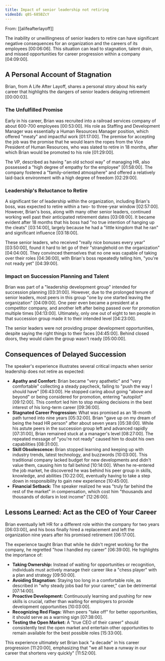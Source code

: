 ```yaml
---
title: Impact of senior leadership not retiring
videoId: q8S-685BZcY
---
```


From: [[alifeafterlayoff]] <br/> 

The inability or unwillingness of senior leaders to retire can have significant negative consequences for an organization and the careers of its employees <a class="yt-timestamp" data-t="00:06:06">[00:06:06]</a>. This situation can lead to stagnation, talent drain, and missed opportunities for career progression within a company <a class="yt-timestamp" data-t="04:09:00">[04:09:00]</a>.

## A Personal Account of Stagnation

Brian, from A Life After Layoff, shares a personal story about his early career that highlights the dangers of senior leaders delaying retirement <a class="yt-timestamp" data-t="00:00:03">[00:00:03]</a>.

### The Unfulfilled Promise
Early in his career, Brian was recruited into a railroad services company of about 600-700 employees <a class="yt-timestamp" data-t="00:53:00">[00:53:00]</a>. His role as Staffing and Development Manager was essentially a Human Resources Manager position, which offered "meaty" and impactful work <a class="yt-timestamp" data-t="01:17:00">[01:17:00]</a>. The premise for accepting the job was the promise that he would learn the ropes from the Vice President of Human Resources, who was slated to retire in 18 months, after which Brian would be promoted to his role <a class="yt-timestamp" data-t="01:29:00">[01:29:00]</a>.

The VP, described as having "an old school way" of managing HR, also possessed a "high degree of empathy for the employee" <a class="yt-timestamp" data-t="01:58:00">[01:58:00]</a>. The company fostered a "family-oriented atmosphere" and offered a relatively laid-back environment with a high degree of freedom <a class="yt-timestamp" data-t="02:29:00">[02:29:00]</a>.

### Leadership's Reluctance to Retire
A significant tier of leadership within the organization, including Brian's boss, was expected to retire within a two- to three-year window <a class="yt-timestamp" data-t="02:57:00">[02:57:00]</a>. However, Brian's boss, along with many other senior leaders, continued working well past their anticipated retirement dates <a class="yt-timestamp" data-t="03:08:00">[03:08:00]</a>. It became evident after 18 months that his boss had "no true intention of hanging up the cleats" <a class="yt-timestamp" data-t="03:14:00">[03:14:00]</a>, largely because he had a "little kingdom that he ran" and significant influence <a class="yt-timestamp" data-t="03:18:00">[03:18:00]</a>.

These senior leaders, who received "really nice bonuses every year" <a class="yt-timestamp" data-t="03:50:00">[03:50:00]</a>, found it hard to let go of their "stranglehold on the organization" <a class="yt-timestamp" data-t="04:04:00">[04:04:00]</a>. They convinced themselves that no one was capable of taking over their roles <a class="yt-timestamp" data-t="04:36:00">[04:36:00]</a>, with Brian's boss repeatedly telling him, "you're not ready yet" <a class="yt-timestamp" data-t="04:39:00">[04:39:00]</a>.

### Impact on Succession Planning and Talent
Brian was part of a "leadership development group" intended for succession planning <a class="yt-timestamp" data-t="03:31:00">[03:31:00]</a>. However, due to the prolonged tenure of senior leaders, most peers in this group "one by one started leaving the organization" <a class="yt-timestamp" data-t="04:09:00">[04:09:00]</a>. One peer even became a president at a competitor company, and another left after being passed over for promotion multiple times <a class="yt-timestamp" data-t="04:13:00">[04:13:00]</a>. Ultimately, only one out of eight to ten people in that succession group made it to their intended level <a class="yt-timestamp" data-t="04:23:00">[04:23:00]</a>.

The senior leaders were not providing proper development opportunities, despite saying the right things to their faces <a class="yt-timestamp" data-t="04:45:00">[04:45:00]</a>. Behind closed doors, they would claim the group wasn't ready <a class="yt-timestamp" data-t="05:00:00">[05:00:00]</a>.

## Consequences of Delayed Succession

The speaker's experience illustrates several critical impacts when senior leadership does not retire as expected:

*   **Apathy and Comfort:** Brian became "very apathetic" and "very comfortable" collecting a steady paycheck, failing to "push the way I should have" <a class="yt-timestamp" data-t="06:43:00">[06:43:00]</a>. He stopped caring about going "above and beyond" or being considered for promotion, entering "autopilot" <a class="yt-timestamp" data-t="09:12:00">[09:12:00]</a>. This comfort led him to stop making decisions in the best interest of his long-term career <a class="yt-timestamp" data-t="09:36:00">[09:36:00]</a>.
*   **Stagnated Career Progression:** What was promised as an 18-month path turned into nine years <a class="yt-timestamp" data-t="05:32:00">[05:32:00]</a>. Brian "gave up on my dream of being the head HR person" after about seven years <a class="yt-timestamp" data-t="05:38:00">[05:38:00]</a>. While his astute peers in the succession group left and advanced rapidly <a class="yt-timestamp" data-t="07:31:00">[07:31:00]</a>, Brian remained stuck at a manager's level <a class="yt-timestamp" data-t="08:27:00">[08:27:00]</a>. The repeated message of "you're not ready" caused him to doubt his own capabilities <a class="yt-timestamp" data-t="08:31:00">[08:31:00]</a>.
*   **Skill Obsolescence:** Brian stopped learning and keeping up with industry trends, latest technology, and buzzwords <a class="yt-timestamp" data-t="10:03:00">[10:03:00]</a>. This traditional company lacked budget for new developments and didn't value them, causing him to fall behind <a class="yt-timestamp" data-t="10:14:00">[10:14:00]</a>. When he re-entered the job market, he discovered he was behind his peer group in skills, knowledge, and abilities <a class="yt-timestamp" data-t="10:22:00">[10:22:00]</a>, eventually having to take a step down in responsibility to gain new experience <a class="yt-timestamp" data-t="10:45:00">[10:45:00]</a>.
*   **Financial Setback:** The speaker realized he was "truly far behind the rest of the market" in compensation, which cost him "thousands and thousands of dollars in lost income" <a class="yt-timestamp" data-t="12:26:00">[12:26:00]</a>.

## Lessons Learned: Act as the CEO of Your Career

Brian eventually left HR for a different role within the company for two years <a class="yt-timestamp" data-t="06:03:00">[06:03:00]</a>, and his boss finally hired a replacement and left the organization nine years after his promised retirement <a class="yt-timestamp" data-t="06:17:00">[06:17:00]</a>.

The experience taught Brian that while he didn't regret working for the company, he regretted "how I handled my career" <a class="yt-timestamp" data-t="06:39:00">[06:39:00]</a>. He highlights the importance of:
*   **Taking Ownership:** Instead of waiting for opportunities or recognition, individuals must actively manage their career like a "chess player" with a plan and strategy <a class="yt-timestamp" data-t="09:50:00">[09:50:00]</a>.
*   **Avoiding Stagnation:** Staying too long in a comfortable role, as described in "why steady jobs bad for your career," can be detrimental <a class="yt-timestamp" data-t="07:14:00">[07:14:00]</a>.
*   **Proactive Development:** Continuously learning and pushing for new skills is crucial, rather than waiting for employers to provide development opportunities <a class="yt-timestamp" data-t="10:03:00">[10:03:00]</a>.
*   **Recognizing Red Flags:** When peers "take off" for better opportunities, it should serve as a warning sign <a class="yt-timestamp" data-t="07:38:00">[07:38:00]</a>.
*   **Testing the Open Market:** A "true CEO of their career" should consistently test the open market and entertain other opportunities to remain available for the best possible roles <a class="yt-timestamp" data-t="15:33:00">[15:33:00]</a>.

This experience ultimately set Brian back "a decade" in his career progression <a class="yt-timestamp" data-t="11:20:00">[11:20:00]</a>, emphasizing that "we all have a runway in our career that shortens very quickly" <a class="yt-timestamp" data-t="11:52:00">[11:52:00]</a>.